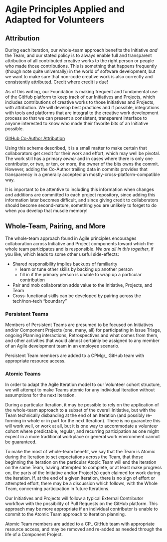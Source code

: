 <!--
 Copyright (C) 2024 Innovate for Vegas Foundation
 
 This file is part of doc-agile-for-volunteers.
 
 doc-agile-for-volunteers is free software: you can redistribute it and/or modify
 it under the terms of the GNU General Public License as published by
 the Free Software Foundation, either version 3 of the License, or
 (at your option) any later version.
 
 doc-agile-for-volunteers is distributed in the hope that it will be useful,
 but WITHOUT ANY WARRANTY; without even the implied warranty of
 MERCHANTABILITY or FITNESS FOR A PARTICULAR PURPOSE.  See the
 GNU General Public License for more details.
 
 You should have received a copy of the GNU General Public License
 along with doc-agile-for-volunteers.  If not, see <https://www.gnu.org/licenses/>.
-->

# Agile Principles Applied and Adapted for Volunteers

## Attribution

During each iteration, our whole-team approach benefits the Initiative *and* the Team, and our stated policy is to always enable full and transparent attribution of all contributed creative works to the right person or people who made those contributions. This is something that happens frequently (though note quite universally) in the world of software development, but we want to make sure that non-code creative work is also correctly and consistently attributed. Credit where credit is due!

As of this writing, our Foundation is making frequent and fundamental use of the GitHub platform to keep track of our Initiatives and Projects, which includes contributions of creative works to those Initiatives and Projects, with attribution. We will develop best practices and if possible, integrations with tools and platforms that are integral to the creative work development process so that we can present a consistent, transparent interface to anyone interested to know who made their favorite bits of an Initiative possible.

[GitHub Co-Author Attribution](https://docs.github.com/en/pull-requests/committing-changes-to-your-project/creating-and-editing-commits/creating-a-commit-with-multiple-authors)

Using this scheme described, it is a small matter to make certain that collaborators get credit for their work and effort, which may well be pivotal. The work still has a primary *owner* and in cases where there is only one contributor, or two, or ten, or more, the owner of the bits owns the commit. However, adding the Co-Author trailing data in commits provides that transparency in a generally accepted an mostly-cross-platform-compatible way.

It is important to be attentive to including this information when changes and additions are committed to each project repository, since adding this information later becomes difficult, and since giving credit to collaborators should become second-nature, something you are unlikely to forget to do when you develop that muscle memory!

## Whole-Team, Pairing, and More

The whole-team approach found in Agile principles encourages collaboration across Initiative and Project components toward which the whole team participates and is responsible. *We are all in this together*, if you like, which leads to some other useful side-effects:

- Shared responsibility implies backups of familiarity
  - learn or tune other skills by backing up another person
  - fill in if the primary person is unable to wrap up a particular contribution
- Pair and mob collaboration adds value to the Initiative, Projects, and Team
- Cross-functional skills can be developed by pairing across the tech/non-tech “boundary”

### Persistent Teams

Members of Persistent Teams are presumed to be focused on Initiatives and/or Component Projects (one, many, all) for participating in Issue Triage, ongoing Planning interactions, Retrospectives and what comes from them, and other activities that would almost certainly be assigned to any member of an Agile development team in an employee scenario.

Persistent Team members are added to a CPMgr_ GitHub team with appropriate resource access.

### Atomic Teams

In order to adapt the Agile Iteration model to our Volunteer cohort structure, we will attempt to make Teams atomic for any individual Iteration without assumptions for the next Iteration.

During a particular Iteration, it may be possible to rely on the application of the whole-team approach to a subset of the overall Initiative, but with the Team technically disbanding at the end of an Iteration (and possibly re-forming in whole or in part for the next Iteration). There is no guarantee this will work well, or work at all, but it is one way to accommodate a volunteer cohort where predictable, regular, and recurring participation as one might expect in a more traditional workplace or general work environment cannot be guaranteed.

To make the most of whole-team benefit, we say that the Team is Atomic during the Iteration to set expectations across the Team, that those beginning the iteration on the particular Atopic Team will end the Iteration on the same Team, having attempted to complete, or at least make progress on, the parts of the Initiative and/or Project(s) each claimed for work during the iteration. If, at the end of a given Iteration, there is no sign of effort or attempted effort, there may be a discussion which follows, with the Whole Team, concerning participation in future Iterations.

Our Initiatives and Projects will follow a typical External Contributor workflow with the possibility of Pull Requests on the GitHub platform. This approach may be more appropriate if an individual contributor is unable to commit to the Atomic Team approach to Iteration planning.

Atomic Team members are added to a CP_ GitHub team with appropriate resource access, and may be removed and re-added as needed through the life of a Component Project.
